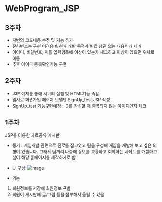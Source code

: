 # WebProgram_JSP

3주차
-------------------------------------------------------------------------------
- 저번의 코드내용 수정 및 기능 추가
- 전화번호는 구현 어려움 & 현재 개발 목적과 별로 상관 없는 내용이라 제거
- 아이디, 비밀번호, 이름 입력항목에 이상이 있는지 체크하고 이상이 있으면 위치로 이동
- 추후 아이디 중복확인기능 구현


2주차
-------------------------------------------------------------------------------
- JSP 예제를 통해 서버의 실행 및 HTML기능 숙달
- 임시로 회원가입 페이지 모델인 SignUp_test.JSP 작성
- SignUp_test 기능구현예정 : ID를 작성할 때 중복되지 않는 아이디인지 체크
 


1주차
-------------------------------------------------------------------------------
JSP를 이용한 자료공유 계시판

- 동기 : 게임개발 관련으로 진로를 잡고있고 팀을 구성해 게임을 개발해 보고 싶은 의향이 있습니다. 그래서 팀끼리 나중에 정보를 교환하고 회의하는 사이트를 개설하고 싶어 해당 홈페이지를 제작하기로 함

- UI 구상
![image](https://user-images.githubusercontent.com/95271493/159148429-f687fa24-55e8-4f8a-881a-8e8f6f9db10e.png)

- 기능
1. 회원정보를 저장해 회원정보 구별
2. 회원이 게시판에 글/그림 등을 첨부해서 올릴 수 있음
